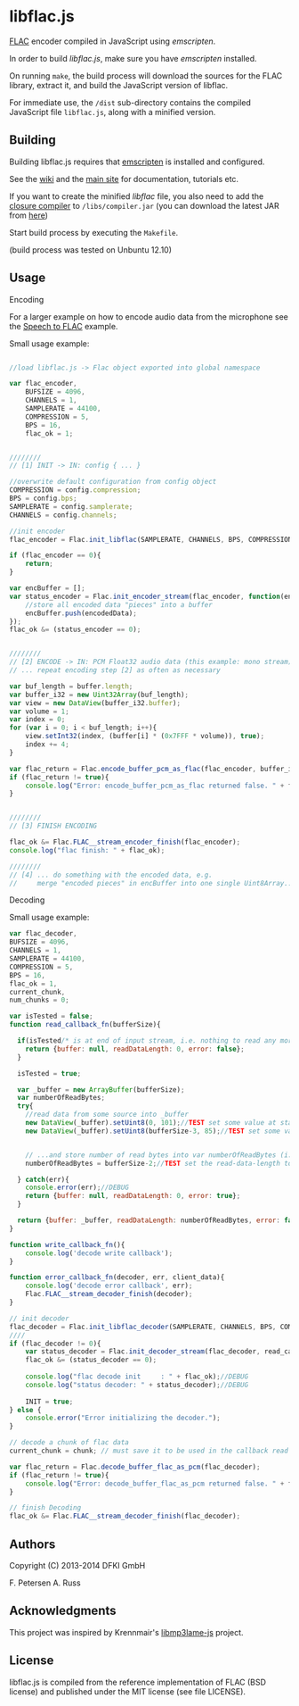 libflac.js
==========

[FLAC][flac] encoder compiled in JavaScript using _emscripten_.


In order to build _libflac.js_, make sure you have _emscripten_ installed.

On running `make`, the build process will download the sources for the
FLAC library, extract it, and build the JavaScript version of libflac.

For immediate use, the `/dist` sub-directory contains the compiled
JavaScript file `libflac.js`, along with a minified version.


Building
------

Building libflac.js requires that [emscripten] is installed and configured.

See the [wiki][emscripten-wiki] and the [main site][emscripten-main] for 
documentation, tutorials etc.


If you want to create the minified _libflac_ file, you also need to add the
[closure compiler][closure-compiler] to `/libs/compiler.jar`
(you can download the latest JAR from [here][closure-compiler-download-latest])

Start build process by executing the `Makefile`.

(build process was tested on Unbuntu 12.10)


Usage
------

Encoding

For a larger example on how to encode audio data from the 
microphone see the [Speech to FLAC][speech-to-flac] example.

Small usage example:
```javascript

//load libflac.js -> Flac object exported into global namespace

var flac_encoder,
    BUFSIZE = 4096,
    CHANNELS = 1,
    SAMPLERATE = 44100,
    COMPRESSION = 5,
    BPS = 16,
    flac_ok = 1;


////////
// [1] INIT -> IN: config { ... }

//overwrite default configuration from config object
COMPRESSION = config.compression;
BPS = config.bps;
SAMPLERATE = config.samplerate;
CHANNELS = config.channels;

//init encoder
flac_encoder = Flac.init_libflac(SAMPLERATE, CHANNELS, BPS, COMPRESSION, 0);

if (flac_encoder == 0){
	return;
}

var encBuffer = [];
var status_encoder = Flac.init_encoder_stream(flac_encoder, function(encodedData /*Uint8Array*/, bytes){
	//store all encoded data "pieces" into a buffer 
	encBuffer.push(encodedData);
});
flac_ok &= (status_encoder == 0);


////////
// [2] ENCODE -> IN: PCM Float32 audio data (this example: mono stream)
// ... repeat encoding step [2] as often as necessary

var buf_length = buffer.length;
var buffer_i32 = new Uint32Array(buf_length);
var view = new DataView(buffer_i32.buffer);
var volume = 1;
var index = 0;
for (var i = 0; i < buf_length; i++){
    view.setInt32(index, (buffer[i] * (0x7FFF * volume)), true);
    index += 4;
}

var flac_return = Flac.encode_buffer_pcm_as_flac(flac_encoder, buffer_i32, CHANNELS, buf_length);
if (flac_return != true){
    console.log("Error: encode_buffer_pcm_as_flac returned false. " + flac_return);
}


////////
// [3] FINISH ENCODING

flac_ok &= Flac.FLAC__stream_encoder_finish(flac_encoder);
console.log("flac finish: " + flac_ok);

////////
// [4] ... do something with the encoded data, e.g.
//     merge "encoded pieces" in encBuffer into one single Uint8Array...

```


Decoding

Small usage example:
```javascript
var flac_decoder,
BUFSIZE = 4096,
CHANNELS = 1,
SAMPLERATE = 44100,
COMPRESSION = 5,
BPS = 16,
flac_ok = 1,
current_chunk,
num_chunks = 0;

var isTested = false;
function read_callback_fn(bufferSize){

  if(isTested/* is at end of input stream, i.e. nothing to read any more */){
    return {buffer: null, readDataLength: 0, error: false};
  }

  isTested = true;

  var _buffer = new ArrayBuffer(bufferSize);
  var numberOfReadBytes;
  try{
    //read data from some source into _buffer
    new DataView(_buffer).setUint8(0, 101);//TEST set some value at start
    new DataView(_buffer).setUint8(bufferSize-3, 85);//TEST set some value near the end


    // ...and store number of read bytes into var numberOfReadBytes (i.e. length of read data with regard to an UINT8-view on the ArrayBuffer):
    numberOfReadBytes = bufferSize-2;//TEST set the read-data-length to the last written value, see above

  } catch(err){
    console.error(err);//DEBUG
    return {buffer: null, readDataLength: 0, error: true};
  }

  return {buffer: _buffer, readDataLength: numberOfReadBytes, error: false};
}

function write_callback_fn(){
    console.log('decode write callback');
}

function error_callback_fn(decoder, err, client_data){
    console.log('decode error callback', err);
    Flac.FLAC__stream_decoder_finish(decoder);
}

// init decoder
flac_decoder = Flac.init_libflac_decoder(SAMPLERATE, CHANNELS, BPS, COMPRESSION, 0);
////
if (flac_decoder != 0){
    var status_decoder = Flac.init_decoder_stream(flac_decoder, read_callback_fn, error_callback_fn);
    flac_ok &= (status_decoder == 0);
    
    console.log("flac decode init     : " + flac_ok);//DEBUG
    console.log("status decoder: " + status_decoder);//DEBUG
    
    INIT = true;
} else {
    console.error("Error initializing the decoder.");
}

// decode a chunk of flac data
current_chunk = chunk; // must save it to be used in the callback read function (see read_callback_fn)

var flac_return = Flac.decode_buffer_flac_as_pcm(flac_decoder);
if (flac_return != true){
    console.log("Error: decode_buffer_flac_as_pcm returned false. " + flac_return);
}

// finish Decoding
flac_ok &= Flac.FLAC__stream_decoder_finish(flac_decoder);
```


Authors
------

Copyright (C) 2013-2014 DFKI GmbH

F. Petersen
A. Russ


Acknowledgments
------
This project was inspired by Krennmair's [libmp3lame-js] project.


License
-------

libflac.js is compiled from the reference implementation of FLAC (BSD license)
and published under the MIT license (see file LICENSE).

[emscripten]: https://github.com/kripken/emscripten
[emscripten-wiki]: https://github.com/kripken/emscripten/wiki
[emscripten-main]: http://kripken.github.io/emscripten-site/
[closure-compiler]: https://github.com/google/closure-compiler
[closure-compiler-download-latest]: http://dl.google.com/closure-compiler/compiler-latest.zip
[libmp3lame-js]: https://github.com/akrennmair/libmp3lame-js
[flac]: https://xiph.org/flac/index.html
[speech-to-flac]: https://github.com/mmig/speech-to-flac
